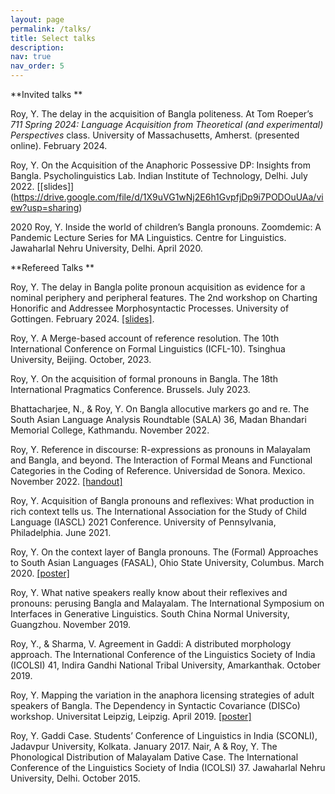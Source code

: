 ```yaml
---
layout: page
permalink: /talks/
title: Select talks
description: 
nav: true
nav_order: 5
---
```



**Invited talks **

Roy, Y. The delay in the acquisition of Bangla politeness. At Tom Roeper’s _711 Spring 2024: Language Acquisition from Theoretical (and experimental) Perspectives_ class. University of Massachusetts, Amherst. (presented online). February 2024. 

Roy, Y. On the Acquisition of the Anaphoric Possessive DP: Insights from Bangla. Psycholinguistics Lab. Indian Institute of Technology, Delhi. July 2022. [[slides]] (https://drive.google.com/file/d/1X9uVG1wNj2E6h1GvpfjDp9i7PODOuUAa/view?usp=sharing)

2020 Roy, Y. Inside the world of children’s Bangla pronouns. Zoomdemic: A Pandemic Lecture Series for MA Linguistics. Centre for Linguistics. Jawaharlal Nehru University, Delhi. April 2020. 



**Refereed Talks **

Roy, Y. The delay in Bangla polite pronoun acquisition as evidence for a nominal periphery and peripheral features. The 2nd workshop on Charting Honorific and Addressee Morphosyntactic Processes. University of Gottingen. February 2024. [[slides]](https://drive.google.com/file/d/1vDGAIDrGvGfD-9aSuKpJC0jyDy11fuB2/view?usp=sharing).

Roy, Y. A Merge-based account of reference resolution. The 10th International Conference on Formal Linguistics (ICFL-10). Tsinghua University, Beijing. October, 2023.

Roy, Y. On the acquisition of formal pronouns in Bangla. The 18th International Pragmatics Conference. Brussels. July 2023.

Bhattacharjee, N., & Roy, Y. On Bangla allocutive markers go and re. The South Asian Language Analysis Roundtable (SALA) 36, Madan Bhandari Memorial College, Kathmandu. November 2022. 

Roy, Y. Reference in discourse: R-expressions as pronouns in Malayalam and Bangla, and beyond. The Interaction of Formal Means and Functional Categories in the Coding of Reference. Universidad de Sonora. Mexico. November 2022. [[handout]](https://drive.google.com/file/d/1O14_vyx1ZwlxX4T3oY5KWHrksEBm2n-D/view?usp=sharing)

Roy, Y. Acquisition of Bangla pronouns and reflexives: What production in rich context tells us. The International Association for the Study of Child Language (IASCL) 2021 Conference. University of Pennsylvania, Philadelphia. June 2021.

Roy, Y. On the context layer of Bangla pronouns. The (Formal) Approaches to South Asian Languages (FASAL), Ohio State University, Columbus. March 2020. [[poster]](https://drive.google.com/file/d/1cLYYHtHP91GGRrZPDGiYpy8KtzsuSqTa/view?usp=sharing) 

Roy, Y. What native speakers really know about their reflexives and pronouns: perusing Bangla and Malayalam. The International Symposium on Interfaces in Generative Linguistics. South China Normal University, Guangzhou. November 2019.

Roy, Y., & Sharma, V. Agreement in Gaddi: A distributed morphology approach. The International Conference of the Linguistics Society of India (ICOLSI) 41, Indira Gandhi National Tribal University, Amarkanthak. October 2019.

Roy, Y. Mapping the variation in the anaphora licensing strategies of adult speakers of Bangla. The Dependency in Syntactic Covariance (DISCo) workshop. Universitat Leipzig, Leipzig. April 2019. [[poster]](https://drive.google.com/file/d/11j0bawsvlE7LxKVEau--yXz7qUXVomjG/view?usp=sharing)

Roy, Y. Gaddi Case. Students’ Conference of Linguistics in India (SCONLI), Jadavpur University, Kolkata. January 2017.
Nair, A & Roy, Y. The Phonological Distribution of Malayalam Dative Case. The International Conference of the Linguistics Society of India (ICOLSI) 37. Jawaharlal Nehru University, Delhi. October 2015. 
